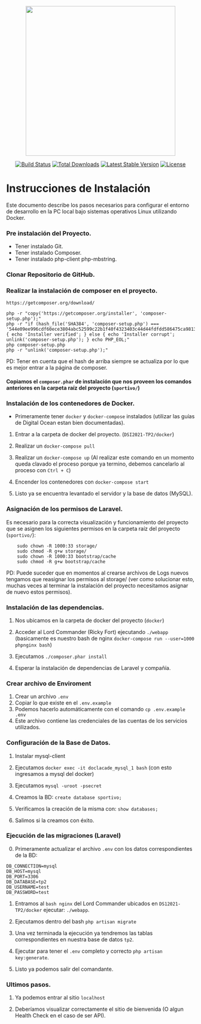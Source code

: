<p align="center"><a href="https://laravel.com" target="_blank"><img src="https://raw.githubusercontent.com/laravel/art/master/logo-lockup/5%20SVG/2%20CMYK/1%20Full%20Color/laravel-logolockup-cmyk-red.svg" width="400"></a></p>

<p align="center">
<a href="https://travis-ci.org/laravel/framework"><img src="https://travis-ci.org/laravel/framework.svg" alt="Build Status"></a>
<a href="https://packagist.org/packages/laravel/framework"><img src="https://img.shields.io/packagist/dt/laravel/framework" alt="Total Downloads"></a>
<a href="https://packagist.org/packages/laravel/framework"><img src="https://img.shields.io/packagist/v/laravel/framework" alt="Latest Stable Version"></a>
<a href="https://packagist.org/packages/laravel/framework"><img src="https://img.shields.io/packagist/l/laravel/framework" alt="License"></a>
</p>

# Instrucciones de Instalación

Este documento describe los pasos necesarios para configurar el entorno de desarrollo en la PC local bajo sistemas operativos Linux utilizando Docker.

### Pre instalación del Proyecto.

* Tener instalado Git.
* Tener instalado Composer.
* Tener instalado php-client php-mbstring.

### Clonar Repositorio de GitHub.

### Realizar la instalación de composer en el proyecto.
```
https://getcomposer.org/download/
```
```
php -r "copy('https://getcomposer.org/installer', 'composer-setup.php');"
php -r "if (hash_file('SHA384', 'composer-setup.php') === '544e09ee996cdf60ece3804abc52599c22b1f40f4323403c44d44fdfdd586475ca9813a858088ffbc1f233e9b180f061') { echo 'Installer verified'; } else { echo 'Installer corrupt'; unlink('composer-setup.php'); } echo PHP_EOL;"
php composer-setup.php
php -r "unlink('composer-setup.php');"
```
PD: Tener en cuenta que el hash de arriba siempre se actualiza por lo que es mejor entrar a la página de composer.

#### Copiamos el `composer.phar` de instalación que nos proveen los comandos anteriores en la carpeta raíz del proyecto (`sportivo/`)

### Instalación de los contenedores de Docker.
* Primeramente tener `docker` y `docker-compose` instalados (utilizar las guías de Digital Ocean estan bien documentadas).

1. Entrar a la carpeta de docker del proyecto. (`DSI2021-TP2/docker`)

2. Realizar un `docker-compose pull`

3. Realizar un `docker-compose up` (Al realizar este comando en un momento queda clavado el proceso porque ya termino, debemos cancelarlo al proceso con `Ctrl + C`)

4. Encender los contenedores con `docker-compose start`

5. Listo ya se encuentra levantado el servidor y la base de datos (MySQL).

### Asignación de los permisos de Laravel.
Es necesario para la correcta visualización y funcionamiento del proyecto que se asignen los siguientes permisos en la carpeta raíz del proyecto (`sportivo/`):

```
    sudo chown -R 1000:33 storage/
    sudo chmod -R g+w storage/
    sudo chown -R 1000:33 bootstrap/cache
    sudo chmod -R g+w bootstrap/cache
```

PD: Puede suceder que en momentos al crearse archivos de Logs nuevos tengamos que reasignar los permisos al storage/ (ver como solucionar esto, muchas veces al terminar la instalación del proyecto necesitamos asignar de nuevo estos permisos).

### Instalación de las dependencias.
1. Nos ubicamos en la carpeta de docker del proyecto (`docker`)

2. Acceder al Lord Commander (Ricky Fort) ejecutando `./webapp` (basicamente es nuestro bash de nginx `docker-compose run --user=1000 phpnginx bash`)

3. Ejecutamos `./composer.phar install`

4. Esperar la instalación de dependencias de Laravel y compañía.

### Crear archivo de Enviroment
1. Crear un archivo ```.env```
2. Copiar lo que existe en el ```.env.example```
3. Podemos hacerlo automáticamente con el comando ```cp .env.example .env```
4. Este archivo contiene las credenciales de las cuentas de los servicios utilizados.

### Configuración de la Base de Datos.
1. Instalar mysql-client

2. Ejecutamos `docker exec -it doclacade_mysql_1 bash` (con esto ingresamos a mysql del docker)

4. Ejecutamos `mysql -uroot -psecret`

5. Creamos la BD: `create database sportivo;`

6. Verificamos la creación de la misma con: `show databases;`

7. Salimos si la creamos con éxito.

### Ejecución de las migraciones (Laravel)
0. Primeramente actualizar el archivo `.env` con los datos correspondientes de la BD:

```
DB_CONNECTION=mysql
DB_HOST=mysql
DB_PORT=3306
DB_DATABASE=tp2
DB_USERNAME=test
DB_PASSWORD=test
```

1. Entramos al `bash nginx` del Lord Commander ubicados en `DS12021-TP2/docker` ejecutar: `./webapp`.

2. Ejecutamos dentro del bash `php artisan migrate`

3. Una vez terminada la ejecución ya tendremos las tablas correspondientes en nuestra base de datos `tp2`.

4. Ejecutar para tener el `.env` completo y correcto `php artisan key:generate`.

5. Listo ya podemos salir del comandante.

### Ultimos pasos.
1. Ya podemos entrar al sitio `localhost`

2. Deberíamos visualizar correctamente el sitio de bienvenida (O algun Health Check en el caso de ser API).
